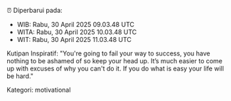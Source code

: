 ⏰ Diperbarui pada:
- WIB: Rabu, 30 April 2025 09.03.48 UTC
- WITA: Rabu, 30 April 2025 10.03.48 UTC
- WIT: Rabu, 30 April 2025 11.03.48 UTC

Kutipan Inspiratif:
"You're going to fail your way to success, you have nothing to be ashamed of so keep your head up. It’s much easier to come up with excuses of why you can't do it. If you do what is easy your life will be hard."


Kategori: motivational

